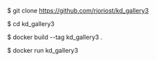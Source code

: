 $ git clone https://github.com/rioriost/kd_gallery3

$ cd kd_gallery3

$ docker build --tag kd_gallery3 .

$ docker run kd_gallery3
